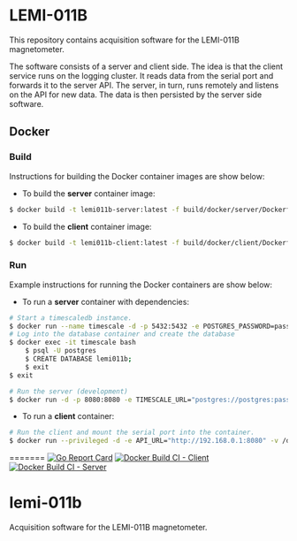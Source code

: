 # LEMI-011B
This repository contains acquisition software for the LEMI-011B magnetometer.

The software consists of a server and client side. The idea is that the client service runs on the logging cluster. It reads data from the serial port and forwards it to the server API. The server, in turn, runs remotely and listens on the API for new data. The data is then persisted by the server side software.

## Docker
### Build
Instructions for building the Docker container images are show below:

- To build the **server** container image:
```bash
$ docker build -t lemi011b-server:latest -f build/docker/server/Dockerfile .
```
- To build the **client** container image:
```bash
$ docker build -t lemi011b-client:latest -f build/docker/client/Dockerfile .
```

### Run
Example instructions for running the Docker containers are show below:

- To run a **server** container with dependencies:
```bash
# Start a timescaledb instance.
$ docker run --name timescale -d -p 5432:5432 -e POSTGRES_PASSWORD=password timescale/timescaledb:latest-pg12
# Log into the database container and create the database
$ docker exec -it timescale bash
    $ psql -U postgres
    $ CREATE DATABASE lemi011b;
    $ exit
$ exit

# Run the server (development)
$ docker run -d -p 8080:8080 -e TIMESCALE_URL="postgres://postgres:password@192.168.0.1:5432/lemi011b" lemi011b-server
```
- To run a **client** container:
```bash
# Run the client and mount the serial port into the container.
$ docker run --privileged -d -e API_URL="http://192.168.0.1:8080" -v /dev/ttyUSB0:/dev/ttyUSB0 lemi011b-client
```

=======
[![Go Report Card](https://goreportcard.com/badge/github.com/sss-eda/lemi-011b)](https://goreportcard.com/report/github.com/sss-eda/lemi-011b)
[![Docker Build CI - Client](https://github.com/sss-eda/lemi-011b/actions/workflows/client.yml/badge.svg?branch=main)](https://github.com/sss-eda/lemi-011b/actions/workflows/client.yml)
[![Docker Build CI - Server](https://github.com/sss-eda/lemi-011b/actions/workflows/server.yml/badge.svg?branch=main)](https://github.com/sss-eda/lemi-011b/actions/workflows/server.yml)

# lemi-011b
Acquisition software for the LEMI-011B magnetometer.